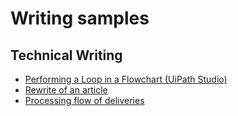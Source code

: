 # Writing samples

## Technical Writing

* [Performing a Loop in a Flowchart (UiPath Studio)](https://bflorentina.github.io/Performing%20a%20Loop%20in%20a%20Flowchart%20(UiPath%20Studio))
* [Rewrite of an article](https://bflorentina.github.io/Rewrite/Task%20and%20side%20notes)
* [Processing flow of deliveries](https://bflorentina.github.io/Rewrite/Processing%20flow%20of%20deliveries)
